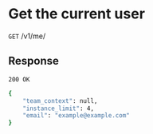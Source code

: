# Get the current user


`GET` /v1/me/

## Response

`200 OK`

```bash
{
    "team_context": null,
    "instance_limit": 4,
    "email": "example@example.com"
}
```